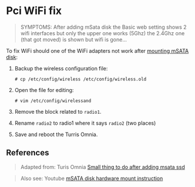 # Pci WiFi fix

> SYMPTOMS: After adding mSata disk the Basic web setting shows 2 wifi interfaces but only the upper one works (5Ghz) the 2.4Ghz one (that got moved) is shown but wifi is gone...

To fix WiFi should one of the WiFi adapters not work after [mounting mSATA disk][1]:

1. Backup the wireless configuration file:

	```
	# cp /etc/config/wireless /etc/config/wireless.old
	```

2. Open the file for editing:

	```
	# vim /etc/config/wirelessand
	```

3. Remove the block related to `radio1`.

4. Rename `radio2` to radio1 where it says `radio2` (two places)

5. Save and reboot the Turris Omnia.

## References

> Adapted from: Turis Omnia
> [Small thing to do after adding msata ssd][2]

> Also see: Youtube
> [mSATA disk hardware mount instruction][1]


<!-- REFERENCES -->

[1]:https://www.youtube.com/watch?time_continue=2&v=71_M2N3ga7s

[2]:https://forum.turris.cz/t/info-small-thing-to-do-after-adding-msata-ssd/1831
